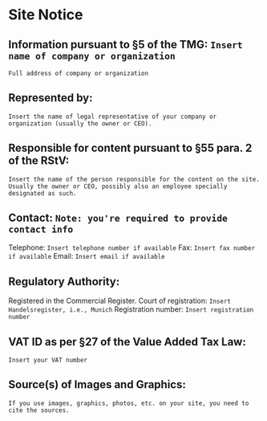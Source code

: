 # Site Notice

## Information pursuant to §5 of the TMG: `Insert name of company or organization`
`Full address of company or organization`

## Represented by:
`Insert the name of legal representative of your company or organization (usually the owner or CEO).`

## Responsible for content pursuant to §55 para. 2 of the RStV:
`Insert the name of the person responsible for the content on the site. Usually the owner or CEO, possibly also an employee specially designated as such.`

## Contact: `Note: you're required to provide contact info`
Telephone: `Insert telephone number if available`
Fax: `Insert fax number if available`
Email: `Insert email if available`

## Regulatory Authority:
Registered in the Commercial Register.
Court of registration: `Insert Handelsregister, i.e., Munich`
Registration number: `Insert registration number`

## VAT ID as per §27 of the Value Added Tax Law:
`Insert your VAT number`

## Source(s) of Images and Graphics:
`If you use images, graphics, photos, etc. on your site, you need to cite the sources.`